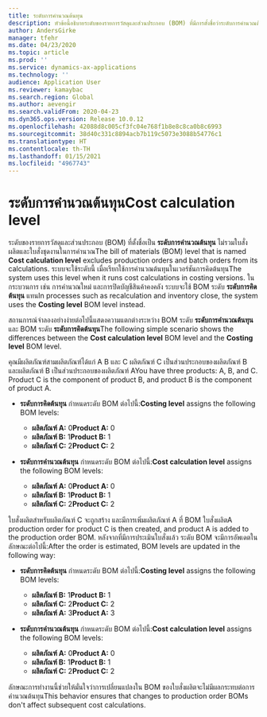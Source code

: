 ```yaml
---
title: ระดับการคำนวณต้นทุน
description: หัวข้อนี้อธิบายระดับของรายการวัสดุและส่วนประกอบ (BOM) ที่มีการตั้งชื่อว่าระดับการคำนวณต้นทุน ระดับ BOM นี้ไม่รวมใบสั่งผลิตและใบสั่งชุดในการคำนวณ
author: AndersGirke
manager: tfehr
ms.date: 04/23/2020
ms.topic: article
ms.prod: ''
ms.service: dynamics-ax-applications
ms.technology: ''
audience: Application User
ms.reviewer: kamaybac
ms.search.region: Global
ms.author: aevengir
ms.search.validFrom: 2020-04-23
ms.dyn365.ops.version: Release 10.0.12
ms.openlocfilehash: 42088d8c005cf3fc04e768f1b8e8c8ca0b8c6993
ms.sourcegitcommit: 38d40c331c8894acb7b119c5073e3088b54776c1
ms.translationtype: HT
ms.contentlocale: th-TH
ms.lasthandoff: 01/15/2021
ms.locfileid: "4967743"
---
```

# <a name="cost-calculation-level"></a><span data-ttu-id="e0754-104">ระดับการคำนวณต้นทุน</span><span class="sxs-lookup"><span data-stu-id="e0754-104">Cost calculation level</span></span>

<span data-ttu-id="e0754-105">ระดับของรายการวัสดุและส่วนประกอบ (BOM) ที่ตั้งชื่อเป็น **ระดับการคำนวณต้นทุน** ไม่รวมใบสั่งผลิตและใบสั่งชุดงานในการคำนวณ</span><span class="sxs-lookup"><span data-stu-id="e0754-105">The bill of materials (BOM) level that is named **Cost calculation level** excludes production orders and batch orders from its calculations.</span></span> <span data-ttu-id="e0754-106">ระบบจะใช้ระดับนี้ เมื่อเรียกใช้การคำนวณต้นทุนในเวอร์ชันการคิดต้นทุน</span><span class="sxs-lookup"><span data-stu-id="e0754-106">The system uses this level when it runs cost calculations in costing versions.</span></span> <span data-ttu-id="e0754-107">ในกระบวนการ เช่น การคำนวณใหม่ และการปิดบัญชีสินค้าคงคลัง ระบบจะใช้ BOM ระดับ **ระดับการคิดต้นทุน** แทน</span><span class="sxs-lookup"><span data-stu-id="e0754-107">In processes such as recalculation and inventory close, the system uses the **Costing level** BOM level instead.</span></span>

<span data-ttu-id="e0754-108">สถานการณ์จำลองอย่างง่ายต่อไปนี้แสดงความแตกต่างระหว่าง BOM ระดับ **ระดับการคำนวณต้นทุน** และ BOM ระดับ **ระดับการคิดต้นทุน**</span><span class="sxs-lookup"><span data-stu-id="e0754-108">The following simple scenario shows the differences between the **Cost calculation level** BOM level and the **Costing level** BOM level.</span></span>

<span data-ttu-id="e0754-109">คุณมีผลิตภัณฑ์สามผลิตภัณฑ์ได้แก่ A B และ C ผลิตภัณฑ์ C เป็นส่วนประกอบของผลิตภัณฑ์ B และผลิตภัณฑ์ B เป็นส่วนประกอบของผลิตภัณฑ์ A</span><span class="sxs-lookup"><span data-stu-id="e0754-109">You have three products: A, B, and C. Product C is the component of product B, and product B is the component of product A.</span></span>

- <span data-ttu-id="e0754-110">**ระดับการคิดต้นทุน** กำหนดระดับ BOM ต่อไปนี้:</span><span class="sxs-lookup"><span data-stu-id="e0754-110">**Costing level** assigns the following BOM levels:</span></span>

    - <span data-ttu-id="e0754-111">**ผลิตภัณฑ์ A:** 0</span><span class="sxs-lookup"><span data-stu-id="e0754-111">**Product A:** 0</span></span>
    - <span data-ttu-id="e0754-112">**ผลิตภัณฑ์ B:** 1</span><span class="sxs-lookup"><span data-stu-id="e0754-112">**Product B:** 1</span></span>
    - <span data-ttu-id="e0754-113">**ผลิตภัณฑ์ C:** 2</span><span class="sxs-lookup"><span data-stu-id="e0754-113">**Product C:** 2</span></span>

- <span data-ttu-id="e0754-114">**ระดับการคำนวณต้นทุน** กำหนดระดับ BOM ต่อไปนี้:</span><span class="sxs-lookup"><span data-stu-id="e0754-114">**Cost calculation level** assigns the following BOM levels:</span></span>

    - <span data-ttu-id="e0754-115">**ผลิตภัณฑ์ A:** 0</span><span class="sxs-lookup"><span data-stu-id="e0754-115">**Product A:** 0</span></span>
    - <span data-ttu-id="e0754-116">**ผลิตภัณฑ์ B:** 1</span><span class="sxs-lookup"><span data-stu-id="e0754-116">**Product B:** 1</span></span>
    - <span data-ttu-id="e0754-117">**ผลิตภัณฑ์ C:** 2</span><span class="sxs-lookup"><span data-stu-id="e0754-117">**Product C:** 2</span></span>

<span data-ttu-id="e0754-118">ใบสั่งผลิตสำหรับผลิตภัณฑ์ C จะถูกสร้าง และมีการเพิ่มผลิตภัณฑ์ A ที่ BOM ใบสั่งผลิต</span><span class="sxs-lookup"><span data-stu-id="e0754-118">A production order for product C is then created, and product A is added to the production order BOM.</span></span> <span data-ttu-id="e0754-119">หลังจากที่มีการประเมินใบสั่งแล้ว ระดับ BOM จะมีการอัพเดตในลักษณะต่อไปนี้:</span><span class="sxs-lookup"><span data-stu-id="e0754-119">After the order is estimated, BOM levels are updated in the following way:</span></span>

- <span data-ttu-id="e0754-120">**ระดับการคิดต้นทุน** กำหนดระดับ BOM ต่อไปนี้:</span><span class="sxs-lookup"><span data-stu-id="e0754-120">**Costing level** assigns the following BOM levels:</span></span>

    - <span data-ttu-id="e0754-121">**ผลิตภัณฑ์ B:** 1</span><span class="sxs-lookup"><span data-stu-id="e0754-121">**Product B:** 1</span></span>
    - <span data-ttu-id="e0754-122">**ผลิตภัณฑ์ C:** 2</span><span class="sxs-lookup"><span data-stu-id="e0754-122">**Product C:** 2</span></span>
    - <span data-ttu-id="e0754-123">**ผลิตภัณฑ์ A:** 3</span><span class="sxs-lookup"><span data-stu-id="e0754-123">**Product A:** 3</span></span>

- <span data-ttu-id="e0754-124">**ระดับการคำนวณต้นทุน** กำหนดระดับ BOM ต่อไปนี้:</span><span class="sxs-lookup"><span data-stu-id="e0754-124">**Cost calculation level** assigns the following BOM levels:</span></span>

    - <span data-ttu-id="e0754-125">**ผลิตภัณฑ์ A:** 0</span><span class="sxs-lookup"><span data-stu-id="e0754-125">**Product A:** 0</span></span>
    - <span data-ttu-id="e0754-126">**ผลิตภัณฑ์ B:** 1</span><span class="sxs-lookup"><span data-stu-id="e0754-126">**Product B:** 1</span></span>
    - <span data-ttu-id="e0754-127">**ผลิตภัณฑ์ C:** 2</span><span class="sxs-lookup"><span data-stu-id="e0754-127">**Product C:** 2</span></span>

<span data-ttu-id="e0754-128">ลักษณะการทำงานนี้ช่วยให้มั่นใจว่าการเปลี่ยนแปลงใน BOM ของใบสั่งผลิตจะไม่มีผลกระทบต่อการคำนวณต้นทุน</span><span class="sxs-lookup"><span data-stu-id="e0754-128">This behavior ensures that changes to production order BOMs don't affect subsequent cost calculations.</span></span>
